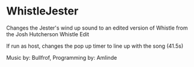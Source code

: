 # WhistleJester
Changes the Jester's wind up sound to an edited version of Whistle from the Josh Hutcherson Whistle Edit

If run as host, changes the pop up timer to line up with the song (41.5s)

Music by: Bullfrof, Programming by: Amlinde